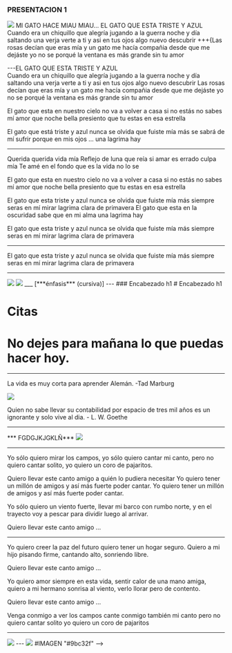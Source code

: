 ### PRESENTACION   1
<img src="felicesfiestas.png">
                  MI GATO HACE MIAU MIAU... EL GATO QUE ESTA TRISTE Y AZUL                  
    Cuando era un chiquillo que alegría<!-- .slide: data-background="#55CCEE" -->
    jugando a la guerra noche y día<!-- .slide: data-background="#55CCEE" -->
    saltando una verja verte a ti<!-- .slide: data-background="#55CCEE" -->
    y asi en tus ojos algo nuevo descubrir 
+++{Las rosas decían que eras mía
y un gato me hacía compañia
desde que me dejáste yo no se
porqué la ventana es más grande sin tu amor    <!-- .slide: data-background="#55CCEE" -->
    <!-- .slide: data-background="#fff555" -->

---EL GATO QUE ESTA TRISTE Y AZUL                  
Cuando era un chiquillo que alegría
jugando a la guerra noche y día
saltando una verja verte a ti
y asi en tus ojos algo nuevo descubrir
Las rosas decían que eras mía
y un gato me hacía compañia
desde que me dejáste yo no se
porqué la ventana es más grande sin tu amor

El gato que esta en nuestro cielo
no va a volver a casa si no estás
no sabes mí amor que noche bella
presiento que tu estas en esa estrella

El gato que está triste y azul
nunca se olvida que fuiste mía
más se sabrá de mí sufrir
porque en mis ojos ... una lagrima hay
<!-- .slide: data-background="#55CCEE" -->
___
Querida querida vida mía
Reflejo de luna que reía
si amar es errado culpa mía
Te amé en el fondo que es la vida no lo se

El gato que esta en nuestro cielo
no va a volver a casa si no estás
no sabes mí amor que noche bella
presiento que tu estas en esa estrella

El gato que esta triste y azul
nunca se olvida que fuiste mía
más siempre seras en mí mirar
lagrima clara de primavera
El gato que esta en la oscuridad
sabe que en mi alma una lagrima hay

El gato que esta triste y azul
nunca se olvida que fuiste mía
más siempre seras en mí mirar
lagrima clara de primavera
<!-- .slide: data-background="#9bc32f" -->
___
El gato que esta triste y azul
nunca se olvida que fuiste mía
más siempre seras en mí mirar
lagrima clara de primavera
<!-- .slide: data-background="#ff3333" -->
___
<img src="gatob.jpg">
<!-- .slide: data-background="#55CCEE" -->
<img src="gatob.jpg">
<!-- .slide: data-background="#9bc32f" -->
___
[***énfasis*** (cursiva)]
---
<!-- .slide: data-background="#ff3333" -->
<!-- .slide: data-background="#ffff11" -->
### Encabezado h1
<!-- .slide: data-background="#f900c1" -->
# Encabezado h1

# Citas
# No dejes para mañana lo que puedas hacer hoy.
<!-- .slide: data-background="#00ff44" -->
---
La vida es muy corta para aprender Alemán. -Tad Marburg

<!-- .slide: data-background="#eeee00" -->
<img src="gatob.jpg">

Quien no sabe llevar su contabilidad por espacio de tres mil años es un ignorante y solo vive al dia. - L. W. Goethe
<!-- .slide: data-background="#fff000" -->
---
<!-- .slide: data-background="#ff4444" -->
*** FGDGJKJGKLÑ***
<img src="gatob.jpg">

---
Yo sólo quiero mirar los campos,
yo sólo quiero cantar mi canto,
pero no quiero cantar solito,
yo quiero un coro de pajaritos.

Quiero llevar este canto amigo
a quién lo pudiera necesitar
Yo quiero tener un millón de amigos
y así más fuerte poder cantar.
Yo quiero tener un millón de amigos
y así más fuerte poder cantar.

Yo sólo quiero un viento fuerte,
llevar mi barco con rumbo norte,
y en el trayecto voy a pescar
para dividir luego al arrivar.

Quiero llevar este canto amigo ...
___
Yo quiero creer la paz del futuro
quiero tener un hogar seguro.
Quiero a mi hijo pisando firme,
cantando alto, sonriendo libre.

Quiero llevar este canto amigo ...

Yo quiero amor siempre en esta vida,
sentir calor de una mano amiga,
quiero a mi hermano sonrisa al viento,
verlo llorar pero de contento.

Quiero llevar este canto amigo ...

Venga conmigo a ver los campos
cante conmigo también mi canto
pero no quiero cantar solito
yo quiero un coro de pajaritos
___
<img src="gatob.jpg">  
---
<img src="gtarro.jpg">
<!-- .slide: data-background="#ff8888" -->
#IMAGEN  "#9bc32f" -->




